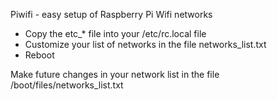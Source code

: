 Piwifi - easy setup of Raspberry Pi Wifi networks


* Copy the etc_* file into your /etc/rc.local file
* Customize your list of networks in the file networks_list.txt
* Reboot


Make future changes in your network list in the file /boot/files/networks_list.txt
